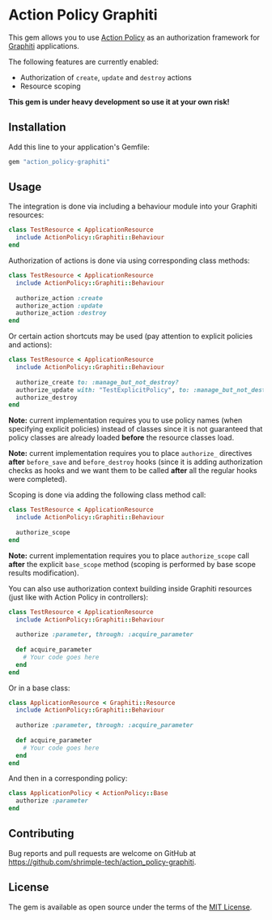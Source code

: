 # Action Policy Graphiti

This gem allows you to use [Action Policy](https://github.com/palkan/action_policy) as an authorization framework for [Graphiti](https://www.graphiti.dev) applications.

The following features are currently enabled:

- Authorization of `create`, `update` and `destroy` actions
- Resource scoping

**This gem is under heavy development so use it at your own risk!**

## Installation

Add this line to your application's Gemfile:

```ruby
gem "action_policy-graphiti"
```

## Usage

The integration is done via including a behaviour module into your Graphiti resources:

```ruby
class TestResource < ApplicationResource
  include ActionPolicy::Graphiti::Behaviour
end
```

Authorization of actions is done via using corresponding class methods:

```ruby
class TestResource < ApplicationResource
  include ActionPolicy::Graphiti::Behaviour
  
  authorize_action :create
  authorize_action :update
  authorize_action :destroy
end
```

Or certain action shortcuts may be used (pay attention to explicit policies and actions):

```ruby
class TestResource < ApplicationResource
  include ActionPolicy::Graphiti::Behaviour
  
  authorize_create to: :manage_but_not_destroy?
  authorize_update with: "TestExplicitPolicy", to: :manage_but_not_destroy?
  authorize_destroy
end
```

**Note:** current implementation requires you to use policy names (when specifying explicit policies) instead of classes since it is not guaranteed that policy classes are already loaded **before** the resource classes load.

**Note:** current implementation requires you to place `authorize_` directives **after** `before_save` and `before_destroy` hooks (since it is adding authorization checks as hooks and we want them to be called **after** all the regular hooks were completed).

Scoping is done via adding the following class method call: 
```ruby
class TestResource < ApplicationResource
  include ActionPolicy::Graphiti::Behaviour
  
  authorize_scope
end
```
**Note:** current implementation requires you to place `authorize_scope` call **after** the explicit `base_scope` method (scoping is performed by base scope results modification).

You can also use authorization context building inside Graphiti resources (just like with Action Policy in controllers):
```ruby
class TestResource < ApplicationResource
  include ActionPolicy::Graphiti::Behaviour
  
  authorize :parameter, through: :acquire_parameter
  
  def acquire_parameter
    # Your code goes here
  end
end
```
Or in a base class:
```ruby
class ApplicationResource < Graphiti::Resource
  include ActionPolicy::Graphiti::Behaviour
  
  authorize :parameter, through: :acquire_parameter
  
  def acquire_parameter
    # Your code goes here
  end
end
```
And then in a corresponding policy:
```ruby
class ApplicationPolicy < ActionPolicy::Base
  authorize :parameter
end
```

## Contributing

Bug reports and pull requests are welcome on GitHub at https://github.com/shrimple-tech/action_policy-graphiti.

## License

The gem is available as open source under the terms of the [MIT License](https://opensource.org/licenses/MIT).
